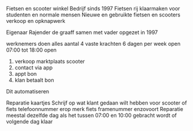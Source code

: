 Fietsen en scooter winkel
Bedrijf sinds 1997
Fietsen rij klaarmaken voor studenten en normale mensen
Nieuwe en gebruikte fietsen en scooters
verkoop en opknapwerk

Eigenaar Rajender de graaff samen met vader opgezet in 1997

werknemers doen alles
aantal 4 vaste krachten
6 dagen per week open
07:00 tot 18:00 open

1. verkoop marktplaats scooter
2. contact via app
3. appt bon
4. klan betaalt bon

Dit automatiseren

Reparatie kaartjes
Schrijf op wat klant gedaan wilt hebben voor scooter of fiets
telefoonnummer erop
merk fiets
framenummer enzovoort
Reparatie meestal dezelfde dag als het tussen 07:00 en 10:00 gebracht wordt of volgende dag klaar
